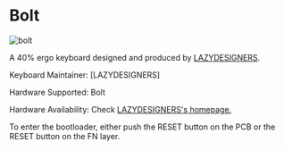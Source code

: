 # Bolt

![bolt](https://i.loli.net/2020/07/15/whZWXe1Il2cEftR.jpg)

A 40% ergo keyboard designed and produced by [LAZYDESIGNERS](http://lazydesigners.cn).

Keyboard Maintainer: [LAZYDESIGNERS]

Hardware Supported: Bolt

Hardware Availability: Check [LAZYDESIGNERS's homepage.](http://lazydesigners.cn)

To enter the bootloader, either push the RESET button on the PCB or the RESET button on the FN layer.
